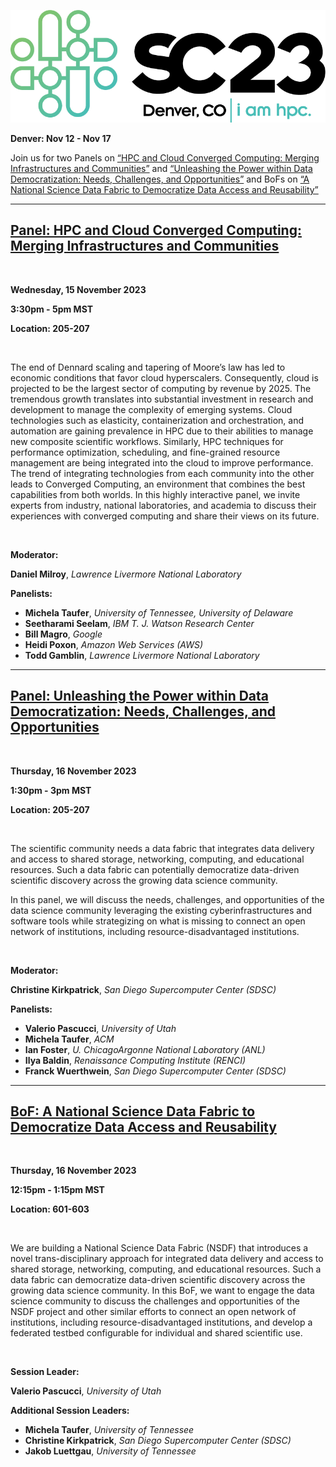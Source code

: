 <p align=center>
<img src="assets/images/sc23.png"/>
</p>

**Denver: Nov 12 - Nov 17**

Join us for two Panels on <a href="https://sc23.supercomputing.org/presentation/?id=pan110&sess=sess193">“HPC and Cloud Converged Computing: Merging Infrastructures and Communities”</a> and <a href="https://sc23.supercomputing.org/presentation/?id=pan111&sess=sess194">“Unleashing the Power within Data Democratization: Needs, Challenges, and Opportunities”</a> and BoFs on <a href="https://sc23.supercomputing.org/presentation/?id=bof188&sess=sess413">“A National Science Data Fabric to Democratize Data Access and Reusability”</a>

---

## [Panel: HPC and Cloud Converged Computing: Merging Infrastructures and Communities](https://sc23.supercomputing.org/presentation/?id=pan110&sess=sess193)

<br>

**Wednesday, 15 November 2023**

**3:30pm - 5pm MST**

**Location: 205-207**

<br>
<p>The end of Dennard scaling and tapering of Moore’s law has led to economic conditions that favor cloud hyperscalers. Consequently, cloud is projected to be the largest sector of computing by revenue by 2025. The tremendous growth translates into substantial investment in research and development to manage the complexity of emerging systems. Cloud technologies such as elasticity, containerization and orchestration, and automation are gaining prevalence in HPC due to their abilities to manage new composite scientific workflows. Similarly, HPC techniques for performance optimization, scheduling, and fine-grained resource management are being integrated into the cloud to improve performance. The trend of integrating technologies from each community into the other leads to Converged Computing, an environment that combines the best capabilities from both worlds. In this highly interactive panel, we invite experts from industry, national laboratories, and academia to discuss their experiences with converged computing and share their views on its future.</p>

<br>

**Moderator:**

**Daniel Milroy**, _Lawrence Livermore National Laboratory_

**Panelists:**

- **Michela Taufer**, _University of Tennessee, University of Delaware_
- **Seetharami Seelam**, _IBM T. J. Watson Research Center_
- **Bill Magro**, _Google_
- **Heidi Poxon**, _Amazon Web Services (AWS)_
- **Todd Gamblin**, _Lawrence Livermore National Laboratory_

---

## [Panel: Unleashing the Power within Data Democratization: Needs, Challenges, and Opportunities](https://sc23.supercomputing.org/presentation/?id=pan111&sess=sess194)

<br>

**Thursday, 16 November 2023**

**1:30pm - 3pm MST**

**Location: 205-207**

<br>
<p>The scientific community needs a data fabric that integrates data delivery and access to shared storage, networking, computing, and educational resources. Such a data fabric can potentially democratize data-driven scientific discovery across the growing data science community.

In this panel, we will discuss the needs, challenges, and opportunities of the data science community leveraging the existing cyberinfrastructures and software tools while strategizing on what is missing to connect an open network of institutions, including resource-disadvantaged institutions.</p>

<br>

**Moderator:**

**Christine Kirkpatrick**, _San Diego Supercomputer Center (SDSC)_

**Panelists:**

- **Valerio Pascucci**, _University of Utah_
- **Michela Taufer**, _ACM_
- **Ian Foster**, _U. ChicagoArgonne National Laboratory (ANL)_
- **Ilya Baldin**, _Renaissance Computing Institute (RENCI)_
- **Franck Wuerthwein**, _San Diego Supercomputer Center (SDSC)_

---

## [BoF: A National Science Data Fabric to Democratize Data Access and Reusability](https://sc23.supercomputing.org/presentation/?id=bof188&sess=sess413)

<br>

**Thursday, 16 November 2023**

**12:15pm - 1:15pm MST**

**Location: 601-603**

<br>
<p>We are building a National Science Data Fabric (NSDF) that introduces a novel trans-disciplinary approach for integrated data delivery and access to shared storage, networking, computing, and educational resources. Such a data fabric can democratize data-driven scientific discovery across the growing data science community. In this BoF, we want to engage the data science community to discuss the challenges and opportunities of the NSDF project and other similar efforts to connect an open network of institutions, including resource-disadvantaged institutions, and develop a federated testbed configurable for individual and shared scientific use.</p>

<br>

**Session Leader:**

**Valerio Pascucci**, _University of Utah_

**Additional Session Leaders:**

- **Michela Taufer**, _University of Tennessee_
- **Christine Kirkpatrick**, _San Diego Supercomputer Center (SDSC)_
- **Jakob Luettgau**, _University of Tennessee_
